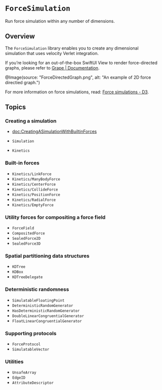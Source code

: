 # ``ForceSimulation``

Run force simulation within any number of dimensions.

## Overview

The `ForceSimulation` library enables you to create any dimensional simulation that uses velocity Verlet integration.

If you’re looking for an out-of-the-box SwiftUI View to render force-directed graphs, please refer to [Grape | Documentation](https://li3zhen1.github.io/Grape/Grape/documentation/grape/).



@Image(source: "ForceDirectedGraph.png", alt: "An example of 2D force directied graph.")


For more information on force simulations, read: [Force simulations - D3](https://d3js.org/d3-force/simulation). 


## Topics

### Creating a simulation

* <doc:CreatingASimulationWithBuiltinForces>

* ``Simulation``
* ``Kinetics``

### Built-in forces

* ``Kinetics/LinkForce``
* ``Kinetics/ManyBodyForce``
* ``Kinetics/CenterForce``
* ``Kinetics/CollideForce``
* ``Kinetics/PositionForce``
* ``Kinetics/RadialForce``
* ``Kinetics/EmptyForce``

### Utility forces for compositing a force field

* ``ForceField``
* ``CompositedForce``
* ``SealedForce2D``
* ``SealedForce3D``



### Spatial partitioning data structures

- ``KDTree``
- ``KDBox``
- ``KDTreeDelegate``

### Deterministic randomness


- ``SimulatableFloatingPoint``
- ``DeterministicRandomGenerator``
- ``HasDeterministicRandomGenerator``
- ``DoubleLinearCongruentialGenerator``
- ``FloatLinearCongruentialGenerator``


### Supporting protocols

- ``ForceProtocol``
- ``SimulatableVector``

### Utilities

- ``UnsafeArray``
- ``EdgeID``
- ``AttributeDescriptor``


